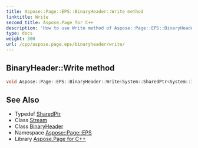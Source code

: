 ```yaml
---
title: Aspose::Page::EPS::BinaryHeader::Write method
linktitle: Write
second_title: Aspose.Page for C++
description: 'How to use Write method of Aspose::Page::EPS::BinaryHeader class in C++.'
type: docs
weight: 300
url: /cpp/aspose.page.eps/binaryheader/write/
---
```

## BinaryHeader::Write method




```cpp
void Aspose::Page::EPS::BinaryHeader::Write(System::SharedPtr<System::IO::Stream> stream)
```

## See Also

* Typedef [SharedPtr](../../../system/sharedptr/)
* Class [Stream](../../../system.io/stream/)
* Class [BinaryHeader](../)
* Namespace [Aspose::Page::EPS](../../)
* Library [Aspose.Page for C++](../../../)
